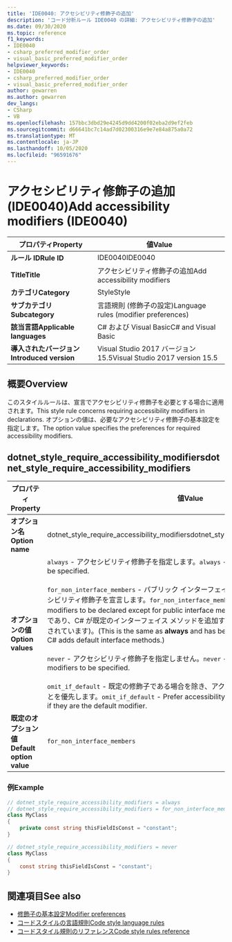 ```yaml
---
title: 'IDE0040: アクセシビリティ修飾子の追加'
description: 'コード分析ルール IDE0040 の詳細: アクセシビリティ修飾子の追加'
ms.date: 09/30/2020
ms.topic: reference
f1_keywords:
- IDE0040
- csharp_preferred_modifier_order
- visual_basic_preferred_modifier_order
helpviewer_keywords:
- IDE0040
- csharp_preferred_modifier_order
- visual_basic_preferred_modifier_order
author: gewarren
ms.author: gewarren
dev_langs:
- CSharp
- VB
ms.openlocfilehash: 157bbc3dbd29e4245d9dd4200f02eba2d9ef2feb
ms.sourcegitcommit: d66641bc7c14ad7d02300316e9e7e84a875a0a72
ms.translationtype: MT
ms.contentlocale: ja-JP
ms.lasthandoff: 10/05/2020
ms.locfileid: "96591676"
---
```

# <a name="add-accessibility-modifiers-ide0040"></a><span data-ttu-id="fbd2f-103">アクセシビリティ修飾子の追加 (IDE0040)</span><span class="sxs-lookup"><span data-stu-id="fbd2f-103">Add accessibility modifiers (IDE0040)</span></span>

|<span data-ttu-id="fbd2f-104">プロパティ</span><span class="sxs-lookup"><span data-stu-id="fbd2f-104">Property</span></span>|<span data-ttu-id="fbd2f-105">値</span><span class="sxs-lookup"><span data-stu-id="fbd2f-105">Value</span></span>|
|-|-|
| <span data-ttu-id="fbd2f-106">**ルール ID**</span><span class="sxs-lookup"><span data-stu-id="fbd2f-106">**Rule ID**</span></span> | <span data-ttu-id="fbd2f-107">IDE0040</span><span class="sxs-lookup"><span data-stu-id="fbd2f-107">IDE0040</span></span> |
| <span data-ttu-id="fbd2f-108">**Title**</span><span class="sxs-lookup"><span data-stu-id="fbd2f-108">**Title**</span></span> | <span data-ttu-id="fbd2f-109">アクセシビリティ修飾子の追加</span><span class="sxs-lookup"><span data-stu-id="fbd2f-109">Add accessibility modifiers</span></span> |
| <span data-ttu-id="fbd2f-110">**カテゴリ**</span><span class="sxs-lookup"><span data-stu-id="fbd2f-110">**Category**</span></span> | <span data-ttu-id="fbd2f-111">Style</span><span class="sxs-lookup"><span data-stu-id="fbd2f-111">Style</span></span> |
| <span data-ttu-id="fbd2f-112">**サブカテゴリ**</span><span class="sxs-lookup"><span data-stu-id="fbd2f-112">**Subcategory**</span></span> | <span data-ttu-id="fbd2f-113">言語規則 (修飾子の設定)</span><span class="sxs-lookup"><span data-stu-id="fbd2f-113">Language rules (modifier preferences)</span></span> |
| <span data-ttu-id="fbd2f-114">**該当言語**</span><span class="sxs-lookup"><span data-stu-id="fbd2f-114">**Applicable languages**</span></span> | <span data-ttu-id="fbd2f-115">C# および Visual Basic</span><span class="sxs-lookup"><span data-stu-id="fbd2f-115">C# and Visual Basic</span></span> |
| <span data-ttu-id="fbd2f-116">**導入されたバージョン**</span><span class="sxs-lookup"><span data-stu-id="fbd2f-116">**Introduced version**</span></span> | <span data-ttu-id="fbd2f-117">Visual Studio 2017 バージョン 15.5</span><span class="sxs-lookup"><span data-stu-id="fbd2f-117">Visual Studio 2017 version 15.5</span></span> |

## <a name="overview"></a><span data-ttu-id="fbd2f-118">概要</span><span class="sxs-lookup"><span data-stu-id="fbd2f-118">Overview</span></span>

<span data-ttu-id="fbd2f-119">このスタイルルールは、宣言でアクセシビリティ修飾子を必要とする場合に適用されます。</span><span class="sxs-lookup"><span data-stu-id="fbd2f-119">This style rule concerns requiring accessibility modifiers in declarations.</span></span> <span data-ttu-id="fbd2f-120">オプションの値は、必要なアクセシビリティ修飾子の基本設定を指定します。</span><span class="sxs-lookup"><span data-stu-id="fbd2f-120">The option value specifies the preferences for required accessibility modifiers.</span></span>

## <a name="dotnet_style_require_accessibility_modifiers"></a><span data-ttu-id="fbd2f-121">dotnet_style_require_accessibility_modifiers</span><span class="sxs-lookup"><span data-stu-id="fbd2f-121">dotnet_style_require_accessibility_modifiers</span></span>

|<span data-ttu-id="fbd2f-122">プロパティ</span><span class="sxs-lookup"><span data-stu-id="fbd2f-122">Property</span></span>|<span data-ttu-id="fbd2f-123">値</span><span class="sxs-lookup"><span data-stu-id="fbd2f-123">Value</span></span>|
|-|-|
| <span data-ttu-id="fbd2f-124">**オプション名**</span><span class="sxs-lookup"><span data-stu-id="fbd2f-124">**Option name**</span></span> | <span data-ttu-id="fbd2f-125">dotnet_style_require_accessibility_modifiers</span><span class="sxs-lookup"><span data-stu-id="fbd2f-125">dotnet_style_require_accessibility_modifiers</span></span>
| <span data-ttu-id="fbd2f-126">**オプションの値**</span><span class="sxs-lookup"><span data-stu-id="fbd2f-126">**Option values**</span></span> | <span data-ttu-id="fbd2f-127">`always` - アクセシビリティ修飾子を指定します。</span><span class="sxs-lookup"><span data-stu-id="fbd2f-127">`always` - Prefer accessibility modifiers to be specified.</span></span><br /><br /><span data-ttu-id="fbd2f-128">`for_non_interface_members` - パブリック インターフェイス メンバーの場合を除き、アクセシビリティ修飾子を宣言します。</span><span class="sxs-lookup"><span data-stu-id="fbd2f-128">`for_non_interface_members` - Prefer accessibility modifiers to be declared except for public interface members.</span></span> <span data-ttu-id="fbd2f-129">(これは、**always** と同じであり、C# が既定のインターフェイス メソッドを追加する場合の将来の対策のために追加されています)。</span><span class="sxs-lookup"><span data-stu-id="fbd2f-129">(This is the same as **always** and has been added for future-proofing if C# adds default interface methods.)</span></span><br /><br /><span data-ttu-id="fbd2f-130">`never` - アクセシビリティ修飾子を指定しません。</span><span class="sxs-lookup"><span data-stu-id="fbd2f-130">`never` - Do not prefer accessibility modifiers to be specified.</span></span><br /><br /><span data-ttu-id="fbd2f-131">`omit_if_default` - 既定の修飾子である場合を除き、アクセシビリティ修飾子を指定することを優先します。</span><span class="sxs-lookup"><span data-stu-id="fbd2f-131">`omit_if_default` - Prefer accessibility modifiers to be specified except if they are the default modifier.</span></span> |
| <span data-ttu-id="fbd2f-132">**既定のオプション値**</span><span class="sxs-lookup"><span data-stu-id="fbd2f-132">**Default option value**</span></span> | `for_non_interface_members` |

### <a name="example"></a><span data-ttu-id="fbd2f-133">例</span><span class="sxs-lookup"><span data-stu-id="fbd2f-133">Example</span></span>

```csharp
// dotnet_style_require_accessibility_modifiers = always
// dotnet_style_require_accessibility_modifiers = for_non_interface_members
class MyClass
{
    private const string thisFieldIsConst = "constant";
}

// dotnet_style_require_accessibility_modifiers = never
class MyClass
{
    const string thisFieldIsConst = "constant";
}
```

## <a name="see-also"></a><span data-ttu-id="fbd2f-134">関連項目</span><span class="sxs-lookup"><span data-stu-id="fbd2f-134">See also</span></span>

- [<span data-ttu-id="fbd2f-135">修飾子の基本設定</span><span class="sxs-lookup"><span data-stu-id="fbd2f-135">Modifier preferences</span></span>](modifier-preferences.md)
- [<span data-ttu-id="fbd2f-136">コードスタイルの言語規則</span><span class="sxs-lookup"><span data-stu-id="fbd2f-136">Code style language rules</span></span>](language-rules.md)
- [<span data-ttu-id="fbd2f-137">コードスタイル規則のリファレンス</span><span class="sxs-lookup"><span data-stu-id="fbd2f-137">Code style rules reference</span></span>](index.md)
